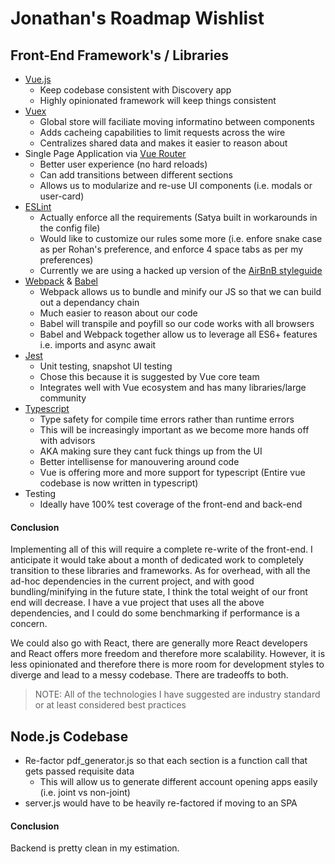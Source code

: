 # Jonathan's Roadmap Wishlist

## Front-End Framework's / Libraries
- [Vue.js](https://vuejs.org/)
	- Keep codebase consistent with Discovery app
	- Highly opinionated framework will keep things consistent
- [Vuex](https://vuex.vuejs.org/guide/)
	- Global store will faciliate moving informatino between components
	- Adds cacheing capabilities to limit requests across the wire
	- Centralizes shared data and makes it easier to reason about
- Single Page Application via [Vue Router](https://router.vuejs.org/guide/)
	- Better user experience (no hard reloads)
	- Can add transitions between different sections
	- Allows us to modularize and re-use UI components (i.e. modals or user-card)
- [ESLint](https://eslint.org/)
	- Actually enforce all the requirements (Satya built in workarounds in the config file)
	- Would like to customize our rules some more (i.e. enfore snake case as per Rohan's preference, and enforce 4 space tabs as per my preferences)
	- Currently we are using a hacked up version of the [AirBnB styleguide](https://github.com/airbnb/javascript)
- [Webpack](https://webpack.js.org/) & [Babel](https://babeljs.io/)
	- Webpack allows us to bundle and minify our JS so that we can build out a dependancy chain
	- Much easier to reason about our code
	- Babel will transpile and poyfill so our code works with all browsers
	- Babel and Webpack together allow us to leverage all ES6+ features i.e. imports and async await
- [Jest](https://jestjs.io/)
	- Unit testing, snapshot UI testing
	- Chose this because it is suggested by Vue core team
	- Integrates well with Vue ecosystem and has many libraries/large community
- [Typescript](https://www.typescriptlang.org/)
	- Type safety for compile time errors rather than runtime errors
	- This will be increasingly important as we become more hands off with advisors
	- AKA making sure they cant fuck things up from the UI
	- Better intellisense for manouvering around code
	- Vue is offering more and more support for typescript (Entire vue codebase is now written in typescript)
- Testing
	- Ideally have 100% test coverage of the front-end and back-end

#### Conclusion
Implementing all of this will require a complete re-write of the front-end. I anticipate it would take about a month of dedicated work to completely transition to these libraries and frameworks. As for overhead, with all the ad-hoc dependencies in the current project, and with good bundling/minifying in the future state, I think the total weight of our front end will decrease. I have a vue project that uses all the above dependencies, and I could do some benchmarking if performance is a concern.

We could also go with React, there are generally more React developers and React offers more freedom and therefore more scalability. However, it is less opinionated and therefore there is more room for development styles to diverge and lead to a messy codebase. There are tradeoffs to both.

>NOTE: All of the technologies I have suggested are industry standard or at least considered best practices

## Node.js Codebase
- Re-factor pdf_generator.js so that each section is a function call that gets passed requisite data
	- This will allow us to generate different account opening apps easily (i.e. joint vs non-joint)
- server.js would have to be heavily re-factored if moving to an SPA

#### Conclusion
Backend is pretty clean in my estimation.